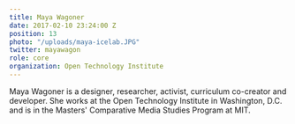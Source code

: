 ```yaml
---
title: Maya Wagoner
date: 2017-02-10 23:24:00 Z
position: 13
photo: "/uploads/maya-icelab.JPG"
twitter: mayawagon
role: core
organization: Open Technology Institute
---
```


Maya Wagoner is a designer, researcher, activist, curriculum co-creator and developer. She works at the Open Technology Institute in Washington, D.C. and is in the Masters' Comparative Media Studies Program at MIT.